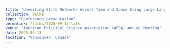 ```yaml
---
title: "Unveiling Elite Networks Across Time and Space Using Large Language Models (LLMs)"
collection: talks
type: "Conference presentation"
permalink: /talks/2025-09-13-talk
venue: "American Political Science Association (APSA) Annual Meeting"
date: 2025-09-13
location: "Vancouver, Canada"
---
```

